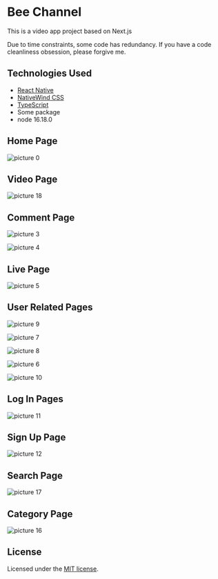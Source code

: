 # Bee Channel

This is a video app project based on Next.js

Due to time constraints, some code has redundancy. If you have a code cleanliness obsession, please forgive me.

## Technologies Used

- [React Native](https://reactnative.dev/)
- [NativeWind CSS](https://www.nativewind.dev/)
- [TypeScript](https://www.typescriptlang.org/)
- Some package
- node 16.18.0

## Home Page

![picture 0](images/2d1fa14efd337f50423d290945d2c395ff6268e92d48c0a03b04bad59048f051.png)

## Video Page

![picture 18](images/ccef18fd5d9527671e84cf815ef469f19b01667ffe713cb6b4cc80e06d9e5e2f.png)

## Comment Page

![picture 3](images/b11ec364c8a3965a008ea0386f03312092d9bfafa7138148db2bd207d106c621.png)

![picture 4](images/df8205c9607f4b251617e561f2ab9546e3a322be218d87e5bfbee0e75358cb04.png)

## Live Page

![picture 5](images/9c6b8aebd956ed872df011748bb6cd694b7f3cd0758cf1f0aaf804a387f127bb.png)

## User Related Pages

![picture 9](images/e332e2146657840ad10bdf259ee80b32f63e5a1b6624bf645b96fc5c6028d9d2.png)

![picture 7](images/2d5de5333943458e84b76107f616c94910d5a05fd1c6b74c6276292825b50206.png)

![picture 8](images/5b2d1a5d85c1f0c70aa4a0c6cf751dda1de4dd8536e5620f01ee6641e01e6089.png)

![picture 6](images/0a976ccbd0c6b31151e13f0025afaa622a72353a6b5961a3ac6cf8fcb141f471.png)

![picture 10](images/ea8c1b6d3849703ad33b84928298745ba7a2b37dcca61e21851b669464f9baa2.png)

## Log In Pages

![picture 11](images/77864cf15733866181c5e70c5c392aef55f897481da8212c5abcf28c28851360.png)

## Sign Up Page

![picture 12](images/9c741a2bcdab120b0d82d39f57c8e10bdc059ac5746c129719be6e642eca27e5.png)

## Search Page

![picture 17](images/f5f44d9735c6f6ff459a641e91b56acb20ecbdba5be6afc40ccd63d9ebc279d1.png)

## Category Page

![picture 16](images/d94a91b81744bbd71da34c76b1b4d4fb282bcd464154c884d950e51008158a44.png)

## License

Licensed under the [MIT license](https://github.com/nextui-org/next-app-template/blob/main/LICENSE).

